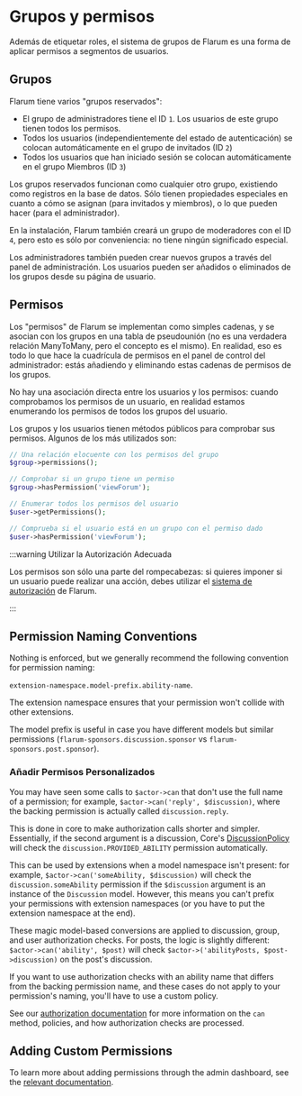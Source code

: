 # Grupos y permisos

Además de etiquetar roles, el sistema de grupos de Flarum es una forma de aplicar permisos a segmentos de usuarios.

## Grupos

Flarum tiene varios "grupos reservados":

- El grupo de administradores tiene el ID `1`. Los usuarios de este grupo tienen todos los permisos.
- Todos los usuarios (independientemente del estado de autenticación) se colocan automáticamente en el grupo de invitados (ID `2`)
- Todos los usuarios que han iniciado sesión se colocan automáticamente en el grupo Miembros (ID `3`)

Los grupos reservados funcionan como cualquier otro grupo, existiendo como registros en la base de datos. Sólo tienen propiedades especiales en cuanto a cómo se asignan (para invitados y miembros), o lo que pueden hacer (para el administrador).

En la instalación, Flarum también creará un grupo de moderadores con el ID `4`, pero esto es sólo por conveniencia: no tiene ningún significado especial.

Los administradores también pueden crear nuevos grupos a través del panel de administración. Los usuarios pueden ser añadidos o eliminados de los grupos desde su página de usuario.

## Permisos

Los "permisos" de Flarum se implementan como simples cadenas, y se asocian con los grupos en una tabla de pseudounión (no es una verdadera relación ManyToMany, pero el concepto es el mismo).
En realidad, eso es todo lo que hace la cuadrícula de permisos en el panel de control del administrador: estás añadiendo y eliminando estas cadenas de permisos de los grupos.

No hay una asociación directa entre los usuarios y los permisos: cuando comprobamos los permisos de un usuario, en realidad estamos enumerando los permisos de todos los grupos del usuario.

Los grupos y los usuarios tienen métodos públicos para comprobar sus permisos. Algunos de los más utilizados son:

```php
// Una relación elocuente con los permisos del grupo
$group->permissions();

// Comprobar si un grupo tiene un permiso
$group->hasPermission('viewForum');

// Enumerar todos los permisos del usuario
$user->getPermissions();

// Comprueba si el usuario está en un grupo con el permiso dado
$user->hasPermission('viewForum');
```

:::warning Utilizar la Autorización Adecuada

Los permisos son sólo una parte del rompecabezas: si quieres imponer si un usuario puede realizar una acción, debes utilizar el [sistema de autorización](authorization.md) de Flarum.

:::

## Permission Naming Conventions

Nothing is enforced, but we generally recommend the following convention for permission naming:

`extension-namespace.model-prefix.ability-name`.

The extension namespace ensures that your permission won't collide with other extensions.

The model prefix is useful in case you have different models but similar permissions (`flarum-sponsors.discussion.sponsor` vs `flarum-sponsors.post.sponsor`).

### Añadir Permisos Personalizados

You may have seen some calls to `$actor->can` that don't use the full name of a permission; for example, `$actor->can('reply', $discussion)`, where the backing permission is actually called `discussion.reply`.

This is done in core to make authorization calls shorter and simpler. Essentially, if the second argument is a discussion, Core's [DiscussionPolicy](https://github.com/flarum/framework/blob/4ecd9a9b2ff0e9ba42bb158f3f83bb3ddfc10853/framework/core/src/Discussion/Access/DiscussionPolicy.php#L39-L44) will check the `discussion.PROVIDED_ABILITY` permission automatically.

This can be used by extensions when a model namespace isn't present: for example, `$actor->can('someAbility, $discussion)` will check the `discussion.someAbility` permission if the `$discussion` argument is an instance of the `Discussion` model. However, this means you can't prefix your permissions with extension namespaces (or you have to put the extension namespace at the end).

These magic model-based conversions are applied to discussion, group, and user authorization checks. For posts, the logic is slightly different: `$actor->can('ability', $post)` will check `$actor->('abilityPosts, $post->discussion)` on the post's discussion.

If you want to use authorization checks with an ability name that differs from the backing permission name, and these cases do not apply to your permission's naming, you'll have to use a custom policy.

See our [authorization documentation](authorization.md) for more information on the `can` method, policies, and how authorization checks are processed.

## Adding Custom Permissions

To learn more about adding permissions through the admin dashboard, see the [relevant documentation](admin.md).
